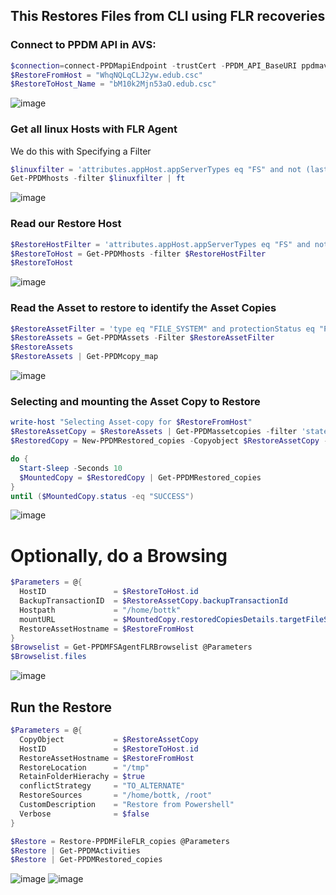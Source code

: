 ## This Restores Files from CLI using FLR recoveries

### Connect to PPDM API in AVS:
```Powershell
$connection=connect-PPDMapiEndpoint -trustCert -PPDM_API_BaseURI ppdmavs01.edub.csc
$RestoreFromHost = "WhqNQLqCLJ2yw.edub.csc"
$RestoreToHost_Name = "bM10k2Mjn53aO.edub.csc"
```
![image](https://github.com/bottkars/PPDM-pwsh/assets/8255007/26cf7031-3ffe-496d-9df2-3464d524db6c)

### Get all linux Hosts with FLR Agent
We do this with Specifying a Filter
```Powershell
$linuxfilter = 'attributes.appHost.appServerTypes eq "FS" and not (lastDiscoveryStatus eq "DELETED") and details.appHost.os lk "linux" and details.appHost.phase eq "NONE"'
Get-PPDMhosts -filter $linuxfilter | ft
```
![image](https://github.com/bottkars/PPDM-pwsh/assets/8255007/d6736d0b-2dde-4d55-a282-264866d72dae)
### Read our Restore Host
```Powershell
$RestoreHostFilter = 'attributes.appHost.appServerTypes eq "FS" and not (lastDiscoveryStatus eq "DELETED") and details.appHost.os lk "linux" and details.appHost.phase eq "NONE"and hostname eq "' + $RestoreToHost_Name + '"'
$RestoreToHost = Get-PPDMhosts -filter $RestoreHostFilter
$RestoreToHost
```
![image](https://github.com/bottkars/PPDM-pwsh/assets/8255007/638fc522-e67b-49b2-aa79-74363f8825e3)
### Read the Asset to restore to identify the Asset Copies
```Powershell
$RestoreAssetFilter = 'type eq "FILE_SYSTEM" and protectionStatus eq "PROTECTED" and details.fileSystem.hostName eq  "' + $RestoreFromHost + '"'
$RestoreAssets = Get-PPDMAssets -Filter $RestoreAssetFilter
$RestoreAssets
$RestoreAssets | Get-PPDMcopy_map
```
![image](https://github.com/bottkars/PPDM-pwsh/assets/8255007/82d55212-4ea5-4108-af74-0e411538c8a3)

### Selecting and mounting the Asset Copy to Restore 
```Powershell
write-host "Selecting Asset-copy for $RestoreFromHost"
$RestoreAssetCopy = $RestoreAssets | Get-PPDMassetcopies -filter 'state eq "IDLE"' | Select-Object -First 1
$RestoredCopy = New-PPDMRestored_copies -Copyobject $RestoreAssetCopy -Hostid $RestoreToHost.id -CustomDescription "Mount from Powershell"

do {
  Start-Sleep -Seconds 10    
  $MountedCopy = $RestoredCopy | Get-PPDMRestored_copies
}
until ($MountedCopy.status -eq "SUCCESS") 
```
![image](https://github.com/bottkars/PPDM-pwsh/assets/8255007/c5e99643-4773-4e2b-8aac-7dfaf72c2e21)

# Optionally, do a Browsing
```Powershell
$Parameters = @{
  HostID               = $RestoreToHost.id
  BackupTransactionID  = $RestoreAssetCopy.backupTransactionId
  Hostpath             = "/home/bottk"
  mountURL             = $MountedCopy.restoredCopiesDetails.targetFileSystemInfo.mountUrl
  RestoreAssetHostname = $RestoreFromHost
}
$Browselist = Get-PPDMFSAgentFLRBrowselist @Parameters
$Browselist.files
```
![image](https://github.com/bottkars/PPDM-pwsh/assets/8255007/59a53afe-8598-4a19-9780-18ea8a05966c)
## Run the Restore
```Powershell
$Parameters = @{
  CopyObject           = $RestoreAssetCopy
  HostID               = $RestoreToHost.id 
  RestoreAssetHostname = $RestoreFromHost
  RestoreLocation      = "/tmp"
  RetainFolderHierachy = $true
  conflictStrategy     = "TO_ALTERNATE" 
  RestoreSources       = "/home/bottk, /root"
  CustomDescription    = "Restore from Powershell"
  Verbose              = $false
}

$Restore = Restore-PPDMFileFLR_copies @Parameters
$Restore | Get-PPDMActivities
$Restore | Get-PPDMRestored_copies
```
![image](https://github.com/bottkars/PPDM-pwsh/assets/8255007/f28e3700-35ed-443c-b3ee-829b3bb6d507)
![image](https://github.com/bottkars/PPDM-pwsh/assets/8255007/4d64a255-6e16-4559-9d96-2b16c0899d02)


